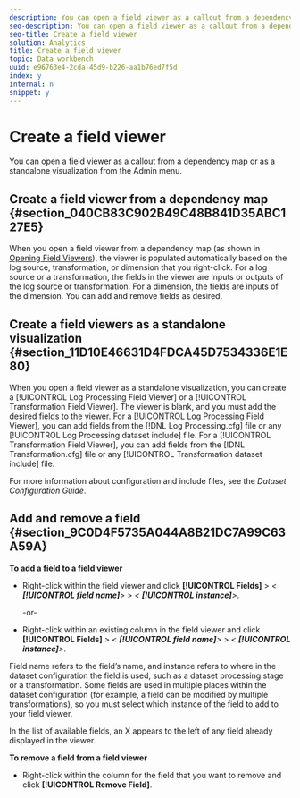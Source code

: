 ```yaml
---
description: You can open a field viewer as a callout from a dependency map or as a standalone visualization from the Admin menu.
seo-description: You can open a field viewer as a callout from a dependency map or as a standalone visualization from the Admin menu.
seo-title: Create a field viewer
solution: Analytics
title: Create a field viewer
topic: Data workbench
uuid: e96763e4-2cda-45d9-b226-aa1b76ed7f5d
index: y
internal: n
snippet: y
---
```


# Create a field viewer

You can open a field viewer as a callout from a dependency map or as a standalone visualization from the Admin menu.

## Create a field viewer from a dependency map {#section_040CB83C902B49C48B841D35ABC127E5}

When you open a field viewer from a dependency map (as shown in [Opening Field Viewers](../../../c-admin-intrf/c-dataset-mgrs/c-dep-maps/c-opn-field-vwrs.md#concept_0F0738AC50804A33818487222C337C27)), the viewer is populated automatically based on the log source, transformation, or dimension that you right-click. For a log source or a transformation, the fields in the viewer are inputs or outputs of the log source or transformation. For a dimension, the fields are inputs of the dimension. You can add and remove fields as desired.

## Create a field viewers as a standalone visualization {#section_11D10E46631D4FDCA45D7534336E1E80}

When you open a field viewer as a standalone visualization, you can create a [!UICONTROL Log Processing Field Viewer] or a [!UICONTROL Transformation Field Viewer]. The viewer is blank, and you must add the desired fields to the viewer. For a [!UICONTROL Log Processing Field Viewer], you can add fields from the [!DNL Log Processing.cfg] file or any [!UICONTROL Log Processing dataset include] file. For a [!UICONTROL Transformation Field Viewer], you can add fields from the [!DNL Transformation.cfg] file or any [!UICONTROL Transformation dataset include] file.

For more information about configuration and include files, see the *Dataset Configuration Guide*.

## Add and remove a field {#section_9C0D4F5735A044A8B21DC7A99C63A59A}

**To add a field to a field viewer**

* Right-click within the field viewer and click **[!UICONTROL Fields]** > *< **[!UICONTROL field name]**>* > *< **[!UICONTROL instance]**>*.

  -or- 

* Right-click within an existing column in the field viewer and click **[!UICONTROL Fields]** > *< **[!UICONTROL field name]**>* > *< **[!UICONTROL instance]**>*.

Field name refers to the field’s name, and instance refers to where in the dataset configuration the field is used, such as a dataset processing stage or a transformation. Some fields are used in multiple places within the dataset configuration (for example, a field can be modified by multiple transformations), so you must select which instance of the field to add to your field viewer.

In the list of available fields, an X appears to the left of any field already displayed in the viewer.

**To remove a field from a field viewer**

* Right-click within the column for the field that you want to remove and click **[!UICONTROL Remove Field]**.

